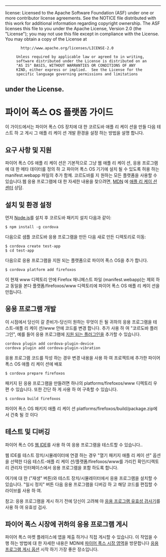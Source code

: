 * * *

license: Licensed to the Apache Software Foundation (ASF) under one or more contributor license agreements. See the NOTICE file distributed with this work for additional information regarding copyright ownership. The ASF licenses this file to you under the Apache License, Version 2.0 (the "License"); you may not use this file except in compliance with the License. You may obtain a copy of the License at

           http://www.apache.org/licenses/LICENSE-2.0
    
         Unless required by applicable law or agreed to in writing,
         software distributed under the License is distributed on an
         "AS IS" BASIS, WITHOUT WARRANTIES OR CONDITIONS OF ANY
         KIND, either express or implied.  See the License for the
         specific language governing permissions and limitations
    

## under the License.

# 파이어 폭스 OS 플랫폼 가이드

이 가이드에서는 파이어 폭스 OS 장치에 대 한 코르도바 애플 리 케이 션을 만들 다음 테스트 하 고 게시 그 애플 리 케이 션 개발 환경을 설정 하는 방법을 설명 합니다.

## 요구 사항 및 지원

파이어 폭스 OS 애플 리 케이 션은 기본적으로 그냥 웹 애플 리 케이 션, 응용 프로그램에 대 한 메타 데이터를 정의 하 고 파이어 폭스 OS 기기에 설치 될 수 있도록 허용 하는 manifest.webapp 파일의 추가 함께. 코르도바를 지 원하는 모든 플랫폼을 사용할 수 있습니다.웹 응용 프로그램에 대 한 자세한 내용을 찾으려면, [MDN][1] 에 [애플 리 케이 션 센터][2] 상담.

 [1]: https://developer.mozilla.org/en-US/
 [2]: https://developer.mozilla.org/en-US/Apps

## 설치 및 환경 설정

먼저 [Node.js][3]를 설치 후 코르도바 패키지 설치 다음과 같이:

 [3]: http://nodejs.org/

    $ npm install -g cordova
    

다음으로 샘플 코르도바 응용 프로그램을 만든 다음 새로 만든 디렉토리로 이동:

    $ cordova create test-app
    $ cd test-app
    

다음으로 응용 프로그램을 지원 되는 플랫폼으로 파이어 폭스 OS을 추가 합니다.

    $ cordova platform add firefoxos
    

이 현재 www 디렉토리 안에 Firefox 매니페스트 파일 (manifest.webapp)는 제외 하 고 동일을 본다 플랫폼/firefoxos/www 디렉토리에 파이어 폭스 OS 애플 리 케이 션을 만듭니다.

## 응용 프로그램 개발

이 시점에서 당신이 갈 준비가-당신이 원하는 무엇이 든 될 귀하의 응용 프로그램을 테스트-애플 리 케이 션/www 안에 코드를 변경 합니다. 추가 사용 하 여 "코르도바 플러그인", 예를 들어 응용 프로그램에 [지원 되는 플러그인을]() 추가할 수 있습니다.

    cordova plugin add cordova-plugin-device
    cordova plugin add cordova-plugin-vibration
    

응용 프로그램 코드를 작성 하는 경우 변경 내용을 사용 하 여 프로젝트에 추가한 파이어 폭스 OS 애플 리 케이 션에 배포

    $ cordova prepare firefoxos
    

패키지 된 응용 프로그램을 만들려면 하나의 platforms/firefoxos/www 디렉토리 우편 수 있습니다. 또한 간단 하 게 사용 하 여 구축할 수 있습니다.

    $ cordova build firefoxos
    

파이어 폭스 OS 패키지 애플 리 케이 션 platforms/firefoxos/build/package.zip에서 건축 될 것 이다

## 테스트 및 디버깅

파이어 폭스 OS [웹 IDE][4]를 사용 하 여 응용 프로그램을 테스트할 수 있습니다..

 [4]: https://developer.mozilla.org/en-US/docs/Tools/WebIDE

웹 IDE를 테스트 장치/시뮬레이터에 연결 하는 경우 "열기 패키지 애플 리 케이 션" 옵션을 선택한 다음 테스트-애플 리 케이 션/플랫폼/firefoxos/www를 가리킨 확인/디렉토리 관리자 인터페이스에서 응용 프로그램을 포함 하도록 합니다.

여기에 대 한 ("재생" 버튼)와 테스트 장치/시뮬레이터에서 응용 프로그램을 설치할 수 있습니다. "일시 정지" 버튼 다음 응용 프로그램을 디버깅 하 고 해당 코드를 편집할 수 라이브를 사용 하 여.

참고: 응용 프로그램을 게시 하기 전에 당신이 고려해 야 [응용 프로그램 유효성 검사기][5]를 사용 하 여 유효성 검사.

 [5]: https://marketplace.firefox.com/developers/validator

## 파이어 폭스 시장에 귀하의 응용 프로그램 게시

파이어 폭스 마켓 플레이스에 앱을 제출 하거나 직접 게시할 수 있습니다. 이 작업을 수행 하는 방법에 대 한 자세한 내용은 MDN에 [파이어 폭스 시장 영역][6]을 방문합니다 [응용 프로그램 게시 옵션][7] 시작 하기 가장 좋은 장소입니다.

 [6]: https://developer.mozilla.org/en-US/Marketplace
 [7]: https://developer.mozilla.org/en-US/Marketplace/Publishing/Publish_options